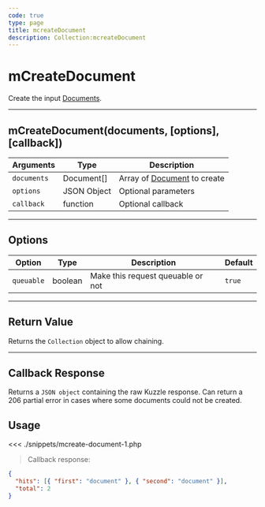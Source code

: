 ```yaml
---
code: true
type: page
title: mcreateDocument
description: Collection:mcreateDocument
---
```


# mCreateDocument

Create the input [Documents](/sdk/php/3/core-classes/document).

---

## mCreateDocument(documents, [options], [callback])

| Arguments   | Type        | Description                                                 |
| ----------- | ----------- | ----------------------------------------------------------- |
| `documents` | Document[]  | Array of [Document](/sdk/php/3/core-classes/document) to create |
| `options`   | JSON Object | Optional parameters                                         |
| `callback`  | function    | Optional callback                                           |

---

## Options

| Option     | Type    | Description                       | Default |
| ---------- | ------- | --------------------------------- | ------- |
| `queuable` | boolean | Make this request queuable or not | `true`  |

---

## Return Value

Returns the `Collection` object to allow chaining.

---

## Callback Response

Returns a `JSON object` containing the raw Kuzzle response.
Can return a 206 partial error in cases where some documents could not be created.

## Usage

<<< ./snippets/mcreate-document-1.php

> Callback response:

```json
{
  "hits": [{ "first": "document" }, { "second": "document" }],
  "total": 2
}
```

